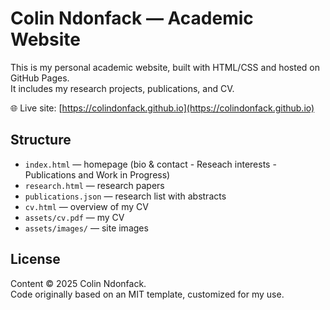 # Colin Ndonfack — Academic Website

This is my personal academic website, built with HTML/CSS and hosted on GitHub Pages.  
It includes my research projects, publications, and CV.

🌐 Live site: [https://colindonfack.github.io](https://colindonfack.github.io)

## Structure
- `index.html` — homepage (bio & contact - Reseach interests - Publications and Work in Progress)
- `research.html` — research papers
- `publications.json` — research list with abstracts
- `cv.html` — overview of my CV
- `assets/cv.pdf` — my CV
- `assets/images/` — site images

## License
Content © 2025 Colin Ndonfack.  
Code originally based on an MIT template, customized for my use.
